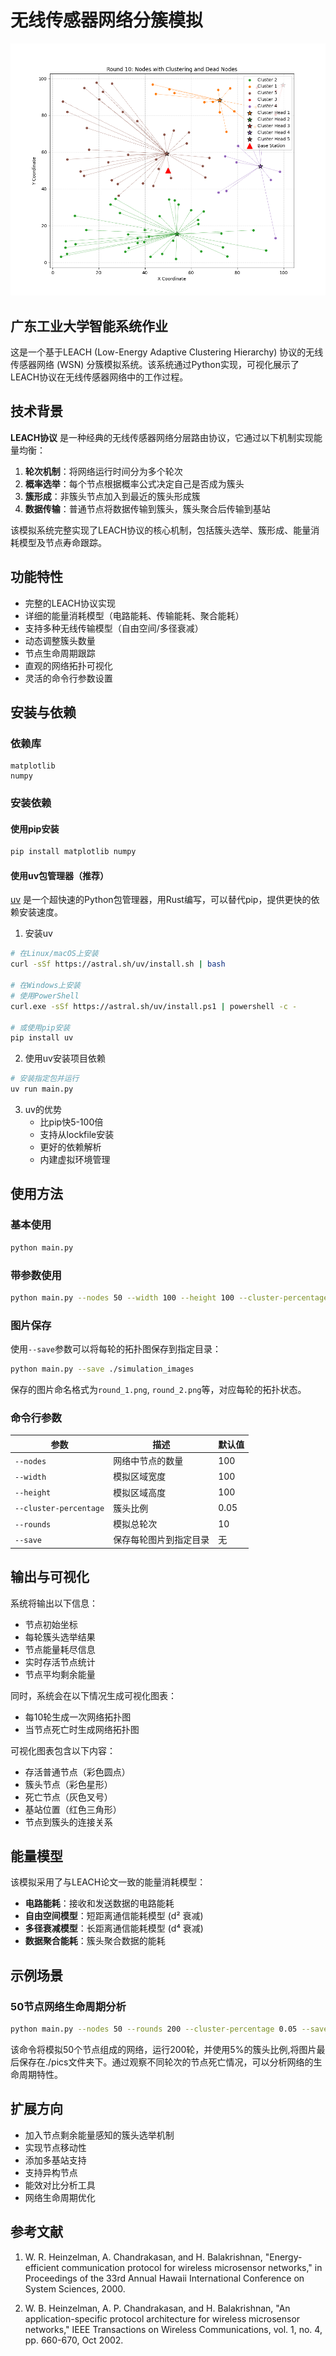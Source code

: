 # 无线传感器网络分簇模拟
![wsn.jpg](./pic/round_10.png)
## 广东工业大学智能系统作业
这是一个基于LEACH (Low-Energy Adaptive Clustering Hierarchy) 协议的无线传感器网络 (WSN) 分簇模拟系统。该系统通过Python实现，可视化展示了LEACH协议在无线传感器网络中的工作过程。

## 技术背景

**LEACH协议** 是一种经典的无线传感器网络分层路由协议，它通过以下机制实现能量均衡：

1. **轮次机制**：将网络运行时间分为多个轮次
2. **概率选举**：每个节点根据概率公式决定自己是否成为簇头
3. **簇形成**：非簇头节点加入到最近的簇头形成簇
4. **数据传输**：普通节点将数据传输到簇头，簇头聚合后传输到基站

该模拟系统完整实现了LEACH协议的核心机制，包括簇头选举、簇形成、能量消耗模型及节点寿命跟踪。

## 功能特性

- 完整的LEACH协议实现
- 详细的能量消耗模型（电路能耗、传输能耗、聚合能耗）
- 支持多种无线传输模型（自由空间/多径衰减）
- 动态调整簇头数量
- 节点生命周期跟踪
- 直观的网络拓扑可视化
- 灵活的命令行参数设置

## 安装与依赖

### 依赖库

```
matplotlib
numpy
```

### 安装依赖

#### 使用pip安装

```bash
pip install matplotlib numpy
```

#### 使用uv包管理器（推荐）

[uv](https://github.com/astral-sh/uv) 是一个超快速的Python包管理器，用Rust编写，可以替代pip，提供更快的依赖安装速度。

1. 安装uv

```bash
# 在Linux/macOS上安装
curl -sSf https://astral.sh/uv/install.sh | bash

# 在Windows上安装
# 使用PowerShell
curl.exe -sSf https://astral.sh/uv/install.ps1 | powershell -c -

# 或使用pip安装
pip install uv
```

2. 使用uv安装项目依赖

```bash
# 安装指定包并运行
uv run main.py
```

3. uv的优势
   - 比pip快5-100倍
   - 支持从lockfile安装
   - 更好的依赖解析
   - 内建虚拟环境管理

## 使用方法

### 基本使用

```bash
python main.py
```

### 带参数使用

```bash
python main.py --nodes 50 --width 100 --height 100 --cluster-percentage 0.05 --rounds 200
```
### 图片保存

使用`--save`参数可以将每轮的拓扑图保存到指定目录：

```bash
python main.py --save ./simulation_images
```

保存的图片命名格式为`round_1.png`, `round_2.png`等，对应每轮的拓扑状态。

### 命令行参数

| 参数 | 描述 | 默认值 |
|------|------|--------|
| `--nodes` | 网络中节点的数量 | 100 |
| `--width` | 模拟区域宽度 | 100 |
| `--height` | 模拟区域高度 | 100 |
| `--cluster-percentage` | 簇头比例 | 0.05 |
| `--rounds` | 模拟总轮次 | 10 |
| `--save` | 保存每轮图片到指定目录 | 无 |


## 输出与可视化

系统将输出以下信息：

- 节点初始坐标
- 每轮簇头选举结果
- 节点能量耗尽信息
- 实时存活节点统计
- 节点平均剩余能量

同时，系统会在以下情况生成可视化图表：

- 每10轮生成一次网络拓扑图
- 当节点死亡时生成网络拓扑图

可视化图表包含以下内容：

- 存活普通节点（彩色圆点）
- 簇头节点（彩色星形）
- 死亡节点（灰色叉号）
- 基站位置（红色三角形）
- 节点到簇头的连接关系

## 能量模型

该模拟采用了与LEACH论文一致的能量消耗模型：

- **电路能耗**：接收和发送数据的电路能耗
- **自由空间模型**：短距离通信能耗模型 (d² 衰减)
- **多径衰减模型**：长距离通信能耗模型 (d⁴ 衰减)
- **数据聚合能耗**：簇头聚合数据的能耗

## 示例场景

### 50节点网络生命周期分析

```bash
python main.py --nodes 50 --rounds 200 --cluster-percentage 0.05 --save ./pics
```

该命令将模拟50个节点组成的网络，运行200轮，并使用5%的簇头比例,将图片最后保存在./pics文件夹下。通过观察不同轮次的节点死亡情况，可以分析网络的生命周期特性。

## 扩展方向

- 加入节点剩余能量感知的簇头选举机制
- 实现节点移动性
- 添加多基站支持
- 支持异构节点
- 能效对比分析工具
- 网络生命周期优化

## 参考文献

1. W. R. Heinzelman, A. Chandrakasan, and H. Balakrishnan, "Energy-efficient communication protocol for wireless microsensor networks," in Proceedings of the 33rd Annual Hawaii International Conference on System Sciences, 2000.

2. W. B. Heinzelman, A. P. Chandrakasan, and H. Balakrishnan, "An application-specific protocol architecture for wireless microsensor networks," IEEE Transactions on Wireless Communications, vol. 1, no. 4, pp. 660-670, Oct 2002.
